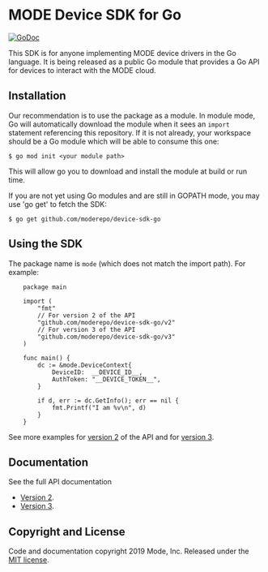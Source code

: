 # MODE Device SDK for Go

[![GoDoc](https://godoc.org/github.com/moderepo/device-sdk-go?status.svg)](https://godoc.org/github.com/moderepo/device-sdk-go)

This SDK is for anyone implementing MODE device drivers in the Go language. It is
being released as a public Go module that provides a Go API for devices to interact with the MODE cloud.


## Installation

Our recommendation is to use the package as a module. In module mode, Go will
automatically download the module when it sees an `import` statement
referencing this repository. If it is not already, your workspace should be a
Go module which will be able to consume this one:

    $ go mod init <your module path>

This will allow go you to download and install the module at build or run time.

If you are not yet using Go modules and are still in GOPATH mode, you may use
'go get' to fetch the SDK:

    $ go get github.com/moderepo/device-sdk-go

## Using the SDK

The package name is `mode` (which does not match the import path). For example:
```golang
    package main

    import (
        "fmt"
        // For version 2 of the API
        "github.com/moderepo/device-sdk-go/v2"
        // For version 3 of the API
        "github.com/moderepo/device-sdk-go/v3"
    )

    func main() {
        dc := &mode.DeviceContext{
            DeviceID:  __DEVICE_ID__,
            AuthToken: "__DEVICE_TOKEN__",
        }

        if d, err := dc.GetInfo(); err == nil {
            fmt.Printf("I am %v\n", d)
        }
    }
```

See more examples for [version 2](https://github.com/moderepo/device-sdk-go/blob/master/examples) of the API and for [version 3](https://github.com/moderepo/device-sdk-go/blob/master/v3/examples).



## Documentation

See the full API documentation
 * [Version 2](https://godoc.org/github.com/moderepo/device-sdk-go).
 * [Version 3](https://godoc.org/github.com/moderepo/device-sdk-go/v3).


## Copyright and License

Code and documentation copyright 2019 Mode, Inc. Released under the [MIT
license](https://github.com/moderepo/device-sdk-go/blob/master/LICENSE).
